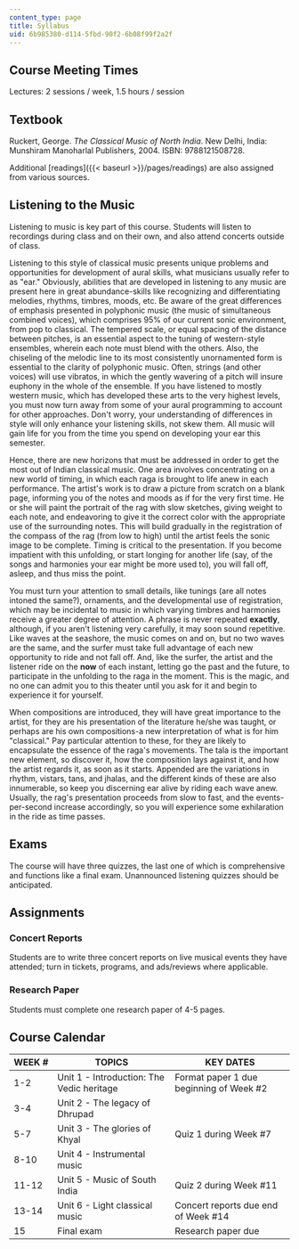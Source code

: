 ```yaml
---
content_type: page
title: Syllabus
uid: 6b985380-d114-5fbd-90f2-6b08f99f2a2f
---
```


Course Meeting Times
--------------------

Lectures: 2 sessions / week, 1.5 hours / session

Textbook
--------

Ruckert, George. _The Classical Music of North India_. New Delhi, India: Munshiram Manoharlal Publishers, 2004. ISBN: 9788121508728.

Additional [readings]({{< baseurl >}}/pages/readings) are also assigned from various sources.

Listening to the Music
----------------------

Listening to music is key part of this course. Students will listen to recordings during class and on their own, and also attend concerts outside of class.

Listening to this style of classical music presents unique problems and opportunities for development of aural skills, what musicians usually refer to as "ear." Obviously, abilities that are developed in listening to any music are present here in great abundance-skills like recognizing and differentiating melodies, rhythms, timbres, moods, etc. Be aware of the great differences of emphasis presented in polyphonic music (the music of simultaneous combined voices), which comprises 95% of our current sonic environment, from pop to classical. The tempered scale, or equal spacing of the distance between pitches, is an essential aspect to the tuning of western-style ensembles, wherein each note must blend with the others. Also, the chiseling of the melodic line to its most consistently unornamented form is essential to the clarity of polyphonic music. Often, strings (and other voices) will use vibratos, in which the gently wavering of a pitch will insure euphony in the whole of the ensemble. If you have listened to mostly western music, which has developed these arts to the very highest levels, you must now turn away from some of your aural programming to account for other approaches. Don't worry, your understanding of differences in style will only enhance your listening skills, not skew them. All music will gain life for you from the time you spend on developing your ear this semester.

Hence, there are new horizons that must be addressed in order to get the most out of Indian classical music. One area involves concentrating on a new world of timing, in which each raga is brought to life anew in each performance. The artist's work is to draw a picture from scratch on a blank page, informing you of the notes and moods as if for the very first time. He or she will paint the portrait of the rag with slow sketches, giving weight to each note, and endeavoring to give it the correct color with the appropriate use of the surrounding notes. This will build gradually in the registration of the compass of the rag (from low to high) until the artist feels the sonic image to be complete. Timing is critical to the presentation. If you become impatient with this unfolding, or start longing for another life (say, of the songs and harmonies your ear might be more used to), you will fall off, asleep, and thus miss the point.

You must turn your attention to small details, like tunings (are all notes intoned the same?), ornaments, and the developmental use of registration, which may be incidental to music in which varying timbres and harmonies receive a greater degree of attention. A phrase is never repeated **exactly**, although, if you aren't listening very carefully, it may soon sound repetitive. Like waves at the seashore, the music comes on and on, but no two waves are the same, and the surfer must take full advantage of each new opportunity to ride and not fall off. And, like the surfer, the artist and the listener ride on the **now** of each instant, letting go the past and the future, to participate in the unfolding to the raga in the moment. This is the magic, and no one can admit you to this theater until you ask for it and begin to experience it for yourself.

When compositions are introduced, they will have great importance to the artist, for they are his presentation of the literature he/she was taught, or perhaps are his own compositions-a new interpretation of what is for him "classical." Pay particular attention to these, for they are likely to encapsulate the essence of the raga's movements. The tala is the important new element, so discover it, how the composition lays against it, and how the artist regards it, as soon as it starts. Appended are the variations in rhythm, vistars, tans, and jhalas, and the different kinds of these are also innumerable, so keep you discerning ear alive by riding each wave anew. Usually, the rag's presentation proceeds from slow to fast, and the events-per-second increase accordingly, so you will experience some exhilaration in the ride as time passes.

Exams
-----

The course will have three quizzes, the last one of which is comprehensive and functions like a final exam. Unannounced listening quizzes should be anticipated.

Assignments
-----------

### Concert Reports

Students are to write three concert reports on live musical events they have attended; turn in tickets, programs, and ads/reviews where applicable.

### Research Paper

Students must complete one research paper of 4-5 pages.

Course Calendar
---------------

| WEEK # | TOPICS | KEY DATES |
| --- | --- | --- |
| 1-2 | Unit 1 - Introduction: The Vedic heritage | Format paper 1 due beginning of Week #2 |
| 3-4 | Unit 2 - The legacy of Dhrupad | &nbsp; |
| 5-7 | Unit 3 - The glories of Khyal | Quiz 1 during Week #7 |
| 8-10 | Unit 4 - Instrumental music | &nbsp; |
| 11-12 | Unit 5 - Music of South India | Quiz 2 during Week #11 |
| 13-14 | Unit 6 - Light classical music | Concert reports due end of Week #14 |
| 15 | Final exam | Research paper due